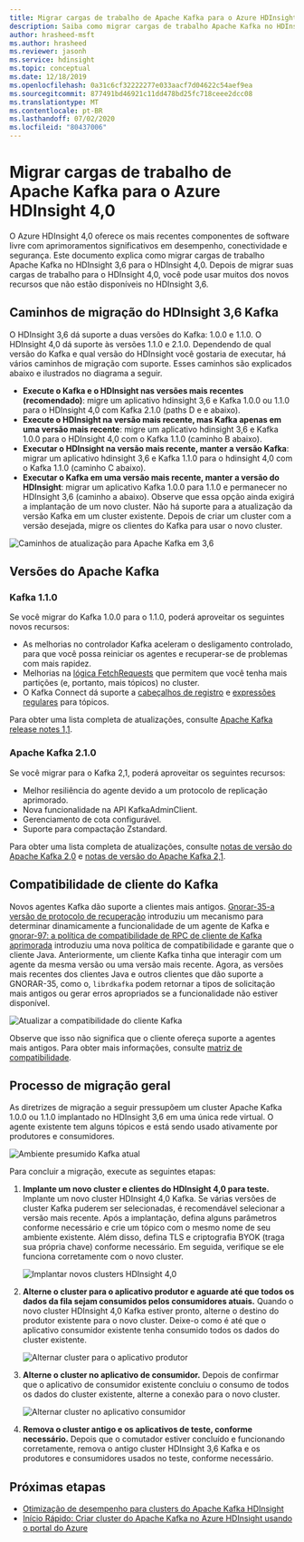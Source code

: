 ```yaml
---
title: Migrar cargas de trabalho de Apache Kafka para o Azure HDInsight 4,0
description: Saiba como migrar cargas de trabalho Apache Kafka no HDInsight 3,6 para o HDInsight 4,0.
author: hrasheed-msft
ms.author: hrasheed
ms.reviewer: jasonh
ms.service: hdinsight
ms.topic: conceptual
ms.date: 12/18/2019
ms.openlocfilehash: 0a31c6cf32222277e033aacf7d04622c54aef9ea
ms.sourcegitcommit: 877491bd46921c11dd478bd25fc718ceee2dcc08
ms.translationtype: MT
ms.contentlocale: pt-BR
ms.lasthandoff: 07/02/2020
ms.locfileid: "80437006"
---
```

# <a name="migrate-apache-kafka-workloads-to-azure-hdinsight-40"></a>Migrar cargas de trabalho de Apache Kafka para o Azure HDInsight 4,0

O Azure HDInsight 4,0 oferece os mais recentes componentes de software livre com aprimoramentos significativos em desempenho, conectividade e segurança. Este documento explica como migrar cargas de trabalho Apache Kafka no HDInsight 3,6 para o HDInsight 4,0. Depois de migrar suas cargas de trabalho para o HDInsight 4,0, você pode usar muitos dos novos recursos que não estão disponíveis no HDInsight 3,6.

## <a name="hdinsight-36-kafka-migration-paths"></a>Caminhos de migração do HDInsight 3,6 Kafka

O HDInsight 3,6 dá suporte a duas versões do Kafka: 1.0.0 e 1.1.0. O HDInsight 4,0 dá suporte às versões 1.1.0 e 2.1.0. Dependendo de qual versão do Kafka e qual versão do HDInsight você gostaria de executar, há vários caminhos de migração com suporte. Esses caminhos são explicados abaixo e ilustrados no diagrama a seguir.

* **Execute o Kafka e o HDInsight nas versões mais recentes (recomendado)**: migre um aplicativo hdinsight 3,6 e Kafka 1.0.0 ou 1.1.0 para o HDInsight 4,0 com Kafka 2.1.0 (paths D e e abaixo).
* **Execute o HDInsight na versão mais recente, mas Kafka apenas em uma versão mais recente**: migre um aplicativo hdinsight 3,6 e Kafka 1.0.0 para o HDInsight 4,0 com o Kafka 1.1.0 (caminho B abaixo).
* **Executar o HDInsight na versão mais recente, manter a versão Kafka**: migrar um aplicativo hdinsight 3,6 e Kafka 1.1.0 para o hdinsight 4,0 com o Kafka 1.1.0 (caminho C abaixo).
* **Executar o Kafka em uma versão mais recente, manter a versão do HDInsight**: migrar um aplicativo Kafka 1.0.0 para 1.1.0 e permanecer no HDInsight 3,6 (caminho a abaixo). Observe que essa opção ainda exigirá a implantação de um novo cluster. Não há suporte para a atualização da versão Kafka em um cluster existente. Depois de criar um cluster com a versão desejada, migre os clientes do Kafka para usar o novo cluster.

![Caminhos de atualização para Apache Kafka em 3,6](./media/upgrade-threesix-to-four/apache-kafka-upgrade-path.png)

## <a name="apache-kafka-versions"></a>Versões do Apache Kafka

### <a name="kafka-110"></a>Kafka 1.1.0
  
Se você migrar do Kafka 1.0.0 para o 1.1.0, poderá aproveitar os seguintes novos recursos:

* As melhorias no controlador Kafka aceleram o desligamento controlado, para que você possa reiniciar os agentes e recuperar-se de problemas com mais rapidez. 
* Melhorias na [lógica FetchRequests](https://issues.apache.org/jira/browse/KAFKA-6254) que permitem que você tenha mais partições (e, portanto, mais tópicos) no cluster. 
* O Kafka Connect dá suporte a [cabeçalhos de registro](https://issues.apache.org/jira/browse/KAFKA-5142) e [expressões regulares](https://issues.apache.org/jira/browse/KAFKA-3073) para tópicos. 

Para obter uma lista completa de atualizações, consulte [Apache Kafka release notes 1,1](https://archive.apache.org/dist/kafka/1.1.0/RELEASE_NOTES.html).

### <a name="apache-kafka-210"></a>Apache Kafka 2.1.0

Se você migrar para o Kafka 2,1, poderá aproveitar os seguintes recursos:

* Melhor resiliência do agente devido a um protocolo de replicação aprimorado.
* Nova funcionalidade na API KafkaAdminClient.
* Gerenciamento de cota configurável.
* Suporte para compactação Zstandard.

Para obter uma lista completa de atualizações, consulte [notas de versão do Apache Kafka 2,0](https://archive.apache.org/dist/kafka/2.0.0/RELEASE_NOTES.html) e [notas de versão do Apache Kafka 2,1](https://archive.apache.org/dist/kafka/2.1.0/RELEASE_NOTES.html).

## <a name="kafka-client-compatibility"></a>Compatibilidade de cliente do Kafka

Novos agentes Kafka dão suporte a clientes mais antigos. [Gnorar-35-a versão de protocolo de recuperação](https://cwiki.apache.org/confluence/display/KAFKA/KIP-35+-+Retrieving+protocol+version) introduziu um mecanismo para determinar dinamicamente a funcionalidade de um agente de Kafka e [gnorar-97: a política de compatibilidade de RPC de cliente de Kafka aprimorada](https://cwiki.apache.org/confluence/display/KAFKA/KIP-97%3A+Improved+Kafka+Client+RPC+Compatibility+Policy) introduziu uma nova política de compatibilidade e garante que o cliente Java. Anteriormente, um cliente Kafka tinha que interagir com um agente da mesma versão ou uma versão mais recente. Agora, as versões mais recentes dos clientes Java e outros clientes que dão suporte a GNORAR-35, como o, `librdkafka` podem retornar a tipos de solicitação mais antigos ou gerar erros apropriados se a funcionalidade não estiver disponível.

![Atualizar a compatibilidade do cliente Kafka](./media/upgrade-threesix-to-four/apache-kafka-client-compatibility.png)

Observe que isso não significa que o cliente ofereça suporte a agentes mais antigos.  Para obter mais informações, consulte [matriz de compatibilidade](https://cwiki.apache.org/confluence/display/KAFKA/Compatibility+Matrix).

## <a name="general-migration-process"></a>Processo de migração geral

As diretrizes de migração a seguir pressupõem um cluster Apache Kafka 1.0.0 ou 1.1.0 implantado no HDInsight 3,6 em uma única rede virtual. O agente existente tem alguns tópicos e está sendo usado ativamente por produtores e consumidores.

![Ambiente presumido Kafka atual](./media/upgrade-threesix-to-four/apache-kafka-presumed-environment.png)

Para concluir a migração, execute as seguintes etapas:

1. **Implante um novo cluster e clientes do HDInsight 4,0 para teste.** Implante um novo cluster HDInsight 4,0 Kafka. Se várias versões de cluster Kafka puderem ser selecionadas, é recomendável selecionar a versão mais recente. Após a implantação, defina alguns parâmetros conforme necessário e crie um tópico com o mesmo nome de seu ambiente existente. Além disso, defina TLS e criptografia BYOK (traga sua própria chave) conforme necessário. Em seguida, verifique se ele funciona corretamente com o novo cluster.

    ![Implantar novos clusters HDInsight 4,0](./media/upgrade-threesix-to-four/deploy-new-hdinsight-clusters.png)

1. **Alterne o cluster para o aplicativo produtor e aguarde até que todos os dados da fila sejam consumidos pelos consumidores atuais.** Quando o novo cluster HDInsight 4,0 Kafka estiver pronto, alterne o destino do produtor existente para o novo cluster. Deixe-o como é até que o aplicativo consumidor existente tenha consumido todos os dados do cluster existente.

    ![Alternar cluster para o aplicativo produtor](./media/upgrade-threesix-to-four/switch-cluster-producer-app.png)

1. **Alterne o cluster no aplicativo de consumidor.** Depois de confirmar que o aplicativo de consumidor existente concluiu o consumo de todos os dados do cluster existente, alterne a conexão para o novo cluster.

    ![Alternar cluster no aplicativo consumidor](./media/upgrade-threesix-to-four/switch-cluster-consumer-app.png)

1. **Remova o cluster antigo e os aplicativos de teste, conforme necessário.** Depois que o comutador estiver concluído e funcionando corretamente, remova o antigo cluster HDInsight 3,6 Kafka e os produtores e consumidores usados no teste, conforme necessário.

## <a name="next-steps"></a>Próximas etapas

* [Otimização de desempenho para clusters do Apache Kafka HDInsight](apache-kafka-performance-tuning.md)
* [Início Rápido: Criar cluster do Apache Kafka no Azure HDInsight usando o portal do Azure](apache-kafka-get-started.md)
